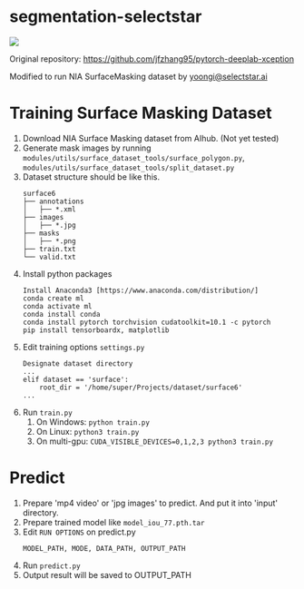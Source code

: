 # segmentation-selectstar

![](https://media.giphy.com/media/ekMiYc6GA7ZOdKFBAp/giphy.gif)

Original repository: https://github.com/jfzhang95/pytorch-deeplab-xception

Modified to run NIA SurfaceMasking dataset by yoongi@selectstar.ai

# Training Surface Masking Dataset

1. Download NIA Surface Masking dataset from AIhub. (Not yet tested)
2. Generate mask images by running ```modules/utils/surface_dataset_tools/surface_polygon.py```, ```modules/utils/surface_dataset_tools/split_dataset.py```
3. Dataset structure should be like this.
    ```
    surface6
    ├── annotations
    │   ├── *.xml
    ├── images
    │   ├── *.jpg
    ├── masks
    │   ├── *.png
    ├── train.txt
    └── valid.txt
    ```
4. Install python packages
    ```
    Install Anaconda3 [https://www.anaconda.com/distribution/]
    conda create ml
    conda activate ml
    conda install conda
    conda install pytorch torchvision cudatoolkit=10.1 -c pytorch
    pip install tensorboardx, matplotlib
    ```
5. Edit training options ```settings.py```
    ```
    Designate dataset directory
    ...
    elif dataset == 'surface':
        root_dir = '/home/super/Projects/dataset/surface6'
    ...
    ```
6. Run ```train.py``` 
    1. On Windows: ```python train.py```
    2. On Linux: ```python3 train.py```
    3. On multi-gpu: ```CUDA_VISIBLE_DEVICES=0,1,2,3 python3 train.py```


# Predict
1. Prepare 'mp4 video' or 'jpg images' to predict. And put it into 'input' directory.
2. Prepare trained model like ```model_iou_77.pth.tar```
2. Edit ```RUN OPTIONS``` on predict.py
    ```
    MODEL_PATH, MODE, DATA_PATH, OUTPUT_PATH
    ```
3. Run ```predict.py```
4. Output result will be saved to OUTPUT_PATH
